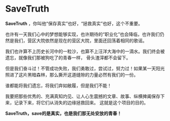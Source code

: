 # SaveTruth

**SaveTruth** ，你叫他“保存真实”也好，“拯救真实”也好，这个不重要。

也许有一天我们心中的梦想能够实现，也许期待的“职业化”也会降临，也许我们仍然是我们，营区大院依然是现在的营区大院，里面还回荡着相同的歌谣。

我们也许算不上历史长河中的一粒沙，也算不上汪洋大海中的一滴水。我们终会被遗忘，就像我们那被狗吃了的青春一样，
骨头渣滓都不会留下。

但是我们奋斗过！不管成功失败，我们勇敢过，尝试过，努力过！如果某一天阳光照进了这片黑暗森林，那么撕开这道缝隙的力量必然有我们的一份。

谁都能将我们遗忘，将我们弃如敝履，但是我们不能！

我要把那些优秀的、充满真知灼见、让人心生震撼的文章、故事、纵横捭阖保存下来，记录下来，将它们从消失的边缘拯救回来。
这就是这个项目的目的。

**SaveTruth，save的是真实，也是我们那无处安放的青春！**
